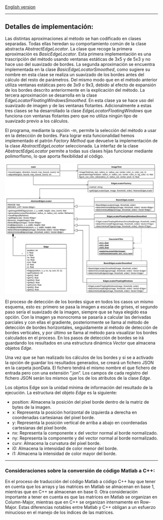 [English version](./Implementation.md)
<hr />
<h2>Detalles de implementación:</h2>

Las distintas aproximaciones al método se han codificado en clases separadas. Todas ellas heredan su comportamiento común de la clase abstracta *AbstractEdgeLocator*. La clase que recoge la primera aproximación es *BasicEdgeLocator*. Esta primera implementación es una trascripción del método usando ventanas estáticas de 3x5 y de 5x3 y no hace uso del suavizado de bordes. La segunda aproximación se encuentra implementada en la clase *BasicEdgeLocatorSmoothed*, como sugiere su nombre en esta clase se realiza un suavizado de los bordes antes del cálculo del resto de parámetros. Del mismo modo que en el método anterior utiliza ventanas estáticas pero de 3x9 o 9x3, debido al efecto de expansión de los bordes descrito anteriormente en la explicación del método. La tercera aproximación se desarrolla en la clase *EdgeLocatorFloatingWindowsSmoothed*. En esta clase ya se hace uso del suavizado de imagen y de las ventanas flotantes. Adicionalmente a estas tres clases se ha desarrollado la clase *EdgeLocatorFloatingWindows* que funciona con ventanas flotantes pero que no utiliza ningún tipo de suavizado previo a los cálculos.

El programa, mediante la opción -m, permite la selección del método a usar en la detección de bordes. Para lograr esta funcionalidad hemos implementado el patrón *Factory Method* que devuelve la implementación de la clase *AbstractEdgeLocator* seleccionada. La interfaz de la clase *AbstractEdgeLocator* permite a todas sus clases hijas funcionar mediante polimorfismo, lo que aporta flexibilidad al código.

<div align="center">
	<img src="./ClassDiagram/EdgeLocator.svg" alt="Diagrama de clases" />
</div>

El proceso de detección de los bordes sigue en todos los casos un mismo esquema, esto es: primero se pasa la imagen a escala de grises, el segundo paso sería el suavizado de la imagen, siempre que se haya elegido esa opción. Con la imagen ya monocroma se pasaría a calcular las derivadas parciales y con ellas el gradiente, posteriormente se llama al método de detección de bordes horizontales, seguidamente al método de detección de bordes verticales, y por último se llama al método para visualizar los bordes calculados en el proceso. En los pasos de detección de bordes se irá guardando los resultados en una estructura dinámica *Vector* que almacena objetos *Edge*.

Una vez que se han realizado los cálculos de los bordes y si se a activado la opción de guardar los resultados generados, se creará un fichero JSON en la carpeta jsonData. El fichero tendrá el mismo nombre el que fichero de entrada pero con una extensión “.jon”. Los campos de cada registro del fichero JSON serán los mismos que los de los atributos de la clase *Edge*.

Los objetos Edge son la unidad mínima de información del resultado de la ejecución. La estructura del objeto *Edge* es la siguiente:

- position: Almacena la posición del píxel borde dentro de la matriz de bytes de la imagen.
- x: Representa la posición horizontal de izquierda a derecha en coordenadas cartesianas del píxel borde.
- y: Representa la posición vertical de arriba a abajo en coordenadas cartesianas del píxel borde.
- nx: Representa la componente x del vector normal al borde normalizado.
- ny: Representa la componente y del vector normal al borde normalizado.
- curv: Almacena la curvatura del píxel borde.
- i0: Almacena la intensidad de color menor del borde.
- i1: Almacena la intensidad de color mayor del borde.

<hr />
<h3>Consideraciones sobre la conversión de código Matlab a C++:</h3>

En el proceso de traducción del código Matlab a código C++ hay que tener en cuenta que los arrays y las matrices en Matlab se almacenan en base 1, mientras que en C++ se almacenan en base 0. Otra consideración importante a tener en cuenta es que las matrices en Matlab se organizan en Column-Major, mientras que en C++ se organizan internamente en Row-Major. Estas diferencias notables entre Matlab y C++ obligan a un esfuerzo minucioso en el manejo de los índices de las matrices.
